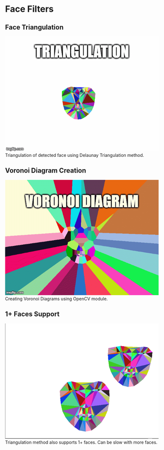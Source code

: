# Face Filters

## Face Triangulation 
<img src="./results/triangulation.gif" alt="Triangulation Demo" width="500"/>
Triangulation of detected face using Delaunay Triangulation method.

## Voronoi Diagram Creation
<img src="./results/voronoi_diagram.gif" alt="Voronoi Demo" width="500"/>
Creating Voronoi Diagrams using OpenCV module.

## 1+ Faces Support
<img src="./results/two_face.png" alt="Triangulation Two Face Demo" width="500"/>
Triangulation method also supports 1+ faces. Can be slow with more faces.
